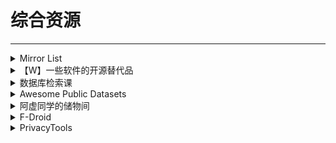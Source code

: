 # 综合资源

---

<div class="grid">
    <div><details><summary>Mirror List</summary><p>这是一个由私人维护的镜像站列表，其中包含了中国大陆可直接访问的Google Search、Google Scholar、Wayback Machine（网页时光机）、DuckDuckGo（另一个搜索引擎）、Github、OpenSources镜像。<br/><a href="https://www.library.ac.cn/" target="_blank" role="button" class="outline">访问网站</a></p></details></div>
    <div><details><summary>【W】一些软件的开源替代品</summary><p><a href="https://m.facebook.com/groups/apaspace/permalink/2940782509480052/" target="_blank" role="button" class="outline">访问网站</a></p></details></div>
    <div><details><summary>数据库检索课</summary><p>收集全球数据库，提供数据库检索教程和最新进展。<br/><a href="https://www.jiansuoke.com/" target="_blank" role="button" class="outline">访问网站</a></p></details></div>
</div>
<div class="grid">
    <div><details><summary>Awesome Public Datasets</summary><p>一个GitHub开源项目，搜集各种公开的数据库，语言以英语为主。<br/><a href="https://github.com/awesomedata/awesome-public-datasets" target="_blank" role="button" class="outline">访问网站</a></p></details></div>
    <div><details><summary>阿虚同学的储物间</summary><p>另一个资源搜集网站，还提供软件下载和文章教程。<br/><a href="https://axutongxue.com/" target="_blank" role="button" class="outline">访问网站</a><br/><a href="https://axutongxue.net/" target="_blank" role="button" class="outline">备用链接</a></p></details></div>
    <div><details><summary>F-Droid</summary><p>一个 Android 平台上 FOSS（Free and Open Source Software，自由开源软件）的目录，并提供下载安装支持。使用客户端可以更轻松地浏览、安装及跟进设备上的应用更新。<br/><a href="https://f-droid.org/" target="_blank" role="button" class="outline">访问网站</a></p></details></div>
</div>
<div class="grid">
    <div><details><summary>PrivacyTools</summary><p>提供一些常用网站/软件的保护隐私的替代版<br/><a href="https://www.privacytools.io/" target="_blank" role="button" class="outline">访问网站</a></p></details></div>
    <div> </div>
    <div> </div>
</div>